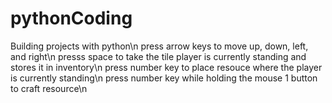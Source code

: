 # pythonCoding
Building projects with python\n
press arrow keys to move up, down, left, and right\n
presss space to take the tile player is currently standing and stores it in inventory\n
press number key to place resouce where the player is currently standing\n
press number key while holding the mouse 1 button to craft resource\n
